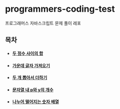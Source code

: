 # programmers-coding-test
프로그래머스 자바스크립트 문제 풀이 레포

## 목차

* #### [두 정수 사이의 합](https://sungminim.github.io/programmers-coding-test/level1/level1_1/index.html)  
* #### [가운데 글자 가져오기](https://sungminim.github.io/programmers-coding-test/level1/level1_1/index.html)  
* #### [두 개 뽑아서 더하기](https://sungminim.github.io/programmers-coding-test/level1/level1_3/index.html)  
* #### [문자열 내 p와 y의 개수](https://sungminim.github.io/programmers-coding-test/level1/level1_4/index.html)  
* #### [나누어 떨어지는 숫자 배열](https://sungminim.github.io/programmers-coding-test/level1/level1_5/index.html)  